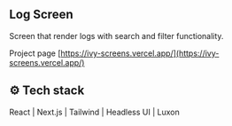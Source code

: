 ## Log Screen

Screen that render logs with search and filter functionality.

Project page [https://ivy-screens.vercel.app/](https://ivy-screens.vercel.app/)

## ⚙️ Tech stack

React | Next.js | Tailwind | Headless UI | Luxon     


